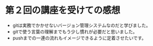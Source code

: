  # 第２回の講座を受けての感想
 * gitは実務でかかせないバージョン管理システムなのだと学びました。  
 * gitで使う言葉の理解までもう少し慣れが必要だと思いました。
 * pushまでの一連の流れもイメージできるように定着させたいです。
 